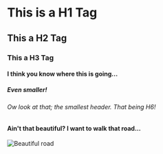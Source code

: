 # This is a H1 Tag
## This a H2 Tag
### This a H3 Tag
#### I think you know where this is going...
##### Even smaller!
###### Ow look at that; the smallest header. That being H6!


#### Ain't that beautiful? I want to walk that road...
![Beautiful road](https://github.com/ServiceStack/images/blob/master/hero/photo-1446329813274-7c9036bd9a1f.jpg)

